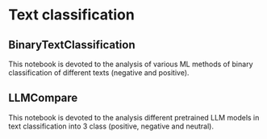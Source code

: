 # Text classification

## BinaryTextClassification

This notebook is devoted to the analysis of various ML methods of binary classification of different texts (negative and positive).

## LLMCompare

This notebook is devoted to the analysis different pretrained LLM models in text classification into 3 class (positive, negative and neutral).
